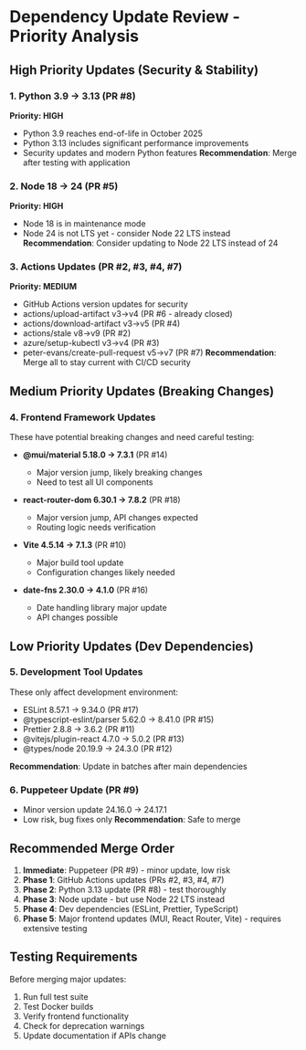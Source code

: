 # Dependency Update Review - Priority Analysis

## High Priority Updates (Security & Stability)

### 1. Python 3.9 → 3.13 (PR #8)
**Priority: HIGH**
- Python 3.9 reaches end-of-life in October 2025
- Python 3.13 includes significant performance improvements
- Security updates and modern Python features
**Recommendation**: Merge after testing with application

### 2. Node 18 → 24 (PR #5)  
**Priority: HIGH**
- Node 18 is in maintenance mode
- Node 24 is not LTS yet - consider Node 22 LTS instead
**Recommendation**: Consider updating to Node 22 LTS instead of 24

### 3. Actions Updates (PR #2, #3, #4, #7)
**Priority: MEDIUM**
- GitHub Actions version updates for security
- actions/upload-artifact v3→v4 (PR #6 - already closed)
- actions/download-artifact v3→v5 (PR #4)
- actions/stale v8→v9 (PR #2)
- azure/setup-kubectl v3→v4 (PR #3)
- peter-evans/create-pull-request v5→v7 (PR #7)
**Recommendation**: Merge all to stay current with CI/CD security

## Medium Priority Updates (Breaking Changes)

### 4. Frontend Framework Updates
These have potential breaking changes and need careful testing:

- **@mui/material 5.18.0 → 7.3.1** (PR #14)
  - Major version jump, likely breaking changes
  - Need to test all UI components
  
- **react-router-dom 6.30.1 → 7.8.2** (PR #18)
  - Major version jump, API changes expected
  - Routing logic needs verification

- **Vite 4.5.14 → 7.1.3** (PR #10)
  - Major build tool update
  - Configuration changes likely needed

- **date-fns 2.30.0 → 4.1.0** (PR #16)
  - Date handling library major update
  - API changes possible

## Low Priority Updates (Dev Dependencies)

### 5. Development Tool Updates
These only affect development environment:

- ESLint 8.57.1 → 9.34.0 (PR #17)
- @typescript-eslint/parser 5.62.0 → 8.41.0 (PR #15)
- Prettier 2.8.8 → 3.6.2 (PR #11)
- @vitejs/plugin-react 4.7.0 → 5.0.2 (PR #13)
- @types/node 20.19.9 → 24.3.0 (PR #12)

**Recommendation**: Update in batches after main dependencies

### 6. Puppeteer Update (PR #9)
- Minor version update 24.16.0 → 24.17.1
- Low risk, bug fixes only
**Recommendation**: Safe to merge

## Recommended Merge Order

1. **Immediate**: Puppeteer (PR #9) - minor update, low risk
2. **Phase 1**: GitHub Actions updates (PRs #2, #3, #4, #7)
3. **Phase 2**: Python 3.13 update (PR #8) - test thoroughly
4. **Phase 3**: Node update - but use Node 22 LTS instead
5. **Phase 4**: Dev dependencies (ESLint, Prettier, TypeScript)
6. **Phase 5**: Major frontend updates (MUI, React Router, Vite) - requires extensive testing

## Testing Requirements

Before merging major updates:
1. Run full test suite
2. Test Docker builds
3. Verify frontend functionality
4. Check for deprecation warnings
5. Update documentation if APIs change